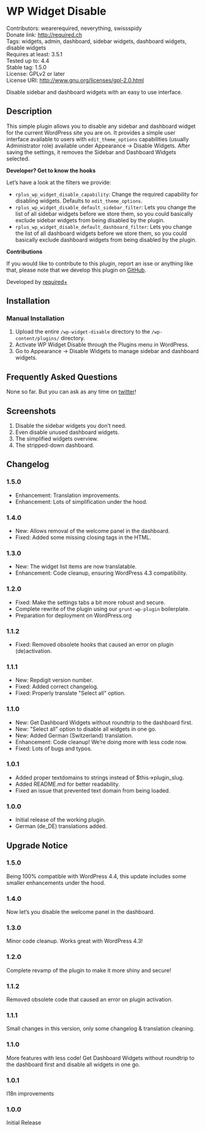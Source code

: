 # WP Widget Disable #
Contributors:      wearerequired, neverything, swissspidy  
Donate link:       http://required.ch  
Tags:              widgets, admin, dashboard, sidebar widgets, dashboard widgets, disable widgets  
Requires at least: 3.5.1  
Tested up to:      4.4  
Stable tag:        1.5.0  
License:           GPLv2 or later  
License URI:       http://www.gnu.org/licenses/gpl-2.0.html  

Disable sidebar and dashboard widgets with an easy to use interface.

## Description ##
This simple plugin allows you to disable any sidebar and dashboard widget for the current WordPress site you are on. It provides a simple user interface available to users with `edit_theme_options` capabilities (usually Administrator role) available under Appearance -> Disable Widgets.
After saving the settings, it removes the Sidebar and Dashboard Widgets selected.

**Developer? Get to know the hooks**

Let’s have a look at the filters we provide:

* `rplus_wp_widget_disable_capability`: Change the required capability for disabling widgets. Defaults to `edit_theme_options`.
* `rplus_wp_widget_disable_default_sidebar_filter`: Lets you change the list of all sidebar widgets before we store them, so you could basically exclude sidebar widgets from being disabled by the plugin.
* `rplus_wp_widget_disable_default_dashboard_filter`: Lets you change the list of all dashboard widgets before we store them, so you could basically exclude dashboard widgets from being disabled by the plugin.

**Contributions**

If you would like to contribute to this plugin, report an isse or anything like that, please note that we develop this plugin on [GitHub](https://github.com/wearerequired/WP-Widget-Disable).

Developed by [required+](http://required.ch/ "Team of experienced web professionals from Switzerland & Germany")

## Installation ##

### Manual Installation ###

1. Upload the entire `/wp-widget-disable` directory to the `/wp-content/plugins/` directory.
2. Activate WP Widget Disable through the Plugins menu in WordPress.
3. Go to Appearance -> Disable Widgets to manage sidebar and dashboard widgets.

## Frequently Asked Questions ##

None so far. But you can ask as any time on [twitter](https://twitter.com/wearerequired)!

## Screenshots ##

1. Disable the sidebar widgets you don’t need.
2. Even disable unused dashboard widgets.
3. The simplified widgets overview.
4. The stripped-down dashboard.

## Changelog ##

### 1.5.0 ###
* Enhancement: Translation improvements.
* Enhancement: Lots of simplification under the hood.

### 1.4.0 ###
* New: Allows removal of the welcome panel in the dashboard.
* Fixed: Added some missing closing tags in the HTML.

### 1.3.0 ###
* New: The widget list items are now translatable.
* Enhancement: Code cleanup, ensuring WordPress 4.3 compatibility.

### 1.2.0 ###
* Fixed: Make the settings tabs a bit more robust and secure.
* Complete rewrite of the plugin using our `grunt-wp-plugin` boilerplate.
* Preparation for deployment on WordPress.org

### 1.1.2 ###
* Fixed: Removed obsolete hooks that caused an error on plugin (de)activation.

### 1.1.1 ###
* New: Repdigit version number.
* Fixed: Added correct changelog.
* Fixed: Properly translate "Select all" option.

### 1.1.0 ###
* New: Get Dashboard Widgets without roundtrip to the dashboard first.
* New: "Select all" option to disable all widgets in one go.
* New: Added German (Switzerland) translation.
* Enhancement: Code cleanup! We’re doing more with less code now.
* Fixed: Lots of bugs and typos.

### 1.0.1 ###
* Added proper textdomains to strings instead of $this->plugin_slug.
* Added README.md for better readability.
* Fixed an issue that prevented text domain from being loaded.

### 1.0.0 ###
* Initial release of the working plugin.
* German (de_DE) translations added.

## Upgrade Notice ##

### 1.5.0 ###
Being 100% compatible with WordPress 4.4, this update includes some smaller enhancements under the hood.

### 1.4.0 ###
Now let’s you disable the welcome panel in the dashboard.

### 1.3.0 ###
Minor code cleanup. Works great with WordPress 4.3!

### 1.2.0 ###
Complete revamp of the plugin to make it more shiny and secure!

### 1.1.2 ###
Removed obsolete code that caused an error on plugin activation.

### 1.1.1 ###
Small changes in this version, only some changelog & translation cleaning.

### 1.1.0 ###
More features with less code! Get Dashboard Widgets without roundtrip to the dashboard first and disable all widgets in one go.

### 1.0.1 ###
I18n improvements

### 1.0.0 ###
Initial Release
